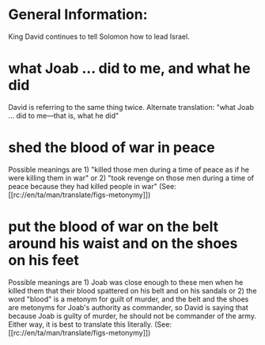# General Information:

King David continues to tell Solomon how to lead Israel.

# what Joab ... did to me, and what he did

David is referring to the same thing twice. Alternate translation: "what Joab ... did to me—that is, what he did"

# shed the blood of war in peace

Possible meanings are 1) "killed those men during a time of peace as if he were killing them in war" or 2) "took revenge on those men during a time of peace because they had killed people in war" (See: [[rc://en/ta/man/translate/figs-metonymy]])

# put the blood of war on the belt around his waist and on the shoes on his feet

Possible meanings are 1) Joab was close enough to these men when he killed them that their blood spattered on his belt and on his sandals or 2) the word "blood" is a metonym for guilt of murder, and the belt and the shoes are metonyms for Joab's authority as commander, so David is saying that because Joab is guilty of murder, he should not be commander of the army. Either way, it is best to translate this literally. (See: [[rc://en/ta/man/translate/figs-metonymy]])

